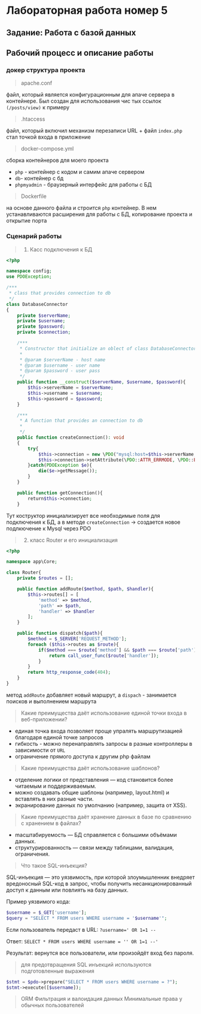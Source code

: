 # Лабораторная работа номер 5
## Задание: Работа с базой данных

## Рабочий процесс и описание работы

### докер структура проекта

> apache.conf

файл, который является конфигурационным для апаче сервера в контейнере. Был создан для использования чис тых ссылок
`(/posts/view)` к примеру

> .htaccess

файл, который включил механизм перезаписи URL + файл `index.php` стал точкой входа в приложение

> docker-compose.yml

сборка контейнеров для моего проекта
- `php` - контейнер с кодом и самим апаче сервером
- `db`- контейнер с бд
- `phpmyadmin` - браузерный интерфейс для работы с БД

> Dockerfile

на основе данного файла и строится `php` контейнер. В нем устанавливаются расширения для работы с БД, копирование проекта и открытие порта

### Сценарий работы

> 1) Касс подключения к БД

```php
<?php

namespace config;
use PDOException;

/***
 * class that provides connection to db
 */
class DatabaseConnector
{
    private $serverName;
    private $username;
    private $password;
    private $connection;

    /***
     * Constructor that initialize an oblect of class DatabaseConnector
     *
     * @param $serverName - host name
     * @param $username - user name
     * @param $password - user pass
     */
    public function __construct($serverName, $username, $password){
        $this->serverName = $serverName;
        $this->username = $username;
        $this->password = $password;
    }

    /***
     * A function that provides an connection to db
     *
     */
    public function createConnection(): void
    {
        try{
            $this->connection = new \PDO("mysql:host=$this->serverName;dbname=school_db", $this->username, $this->password);
            $this->connection->setAttribute(\PDO::ATTR_ERRMODE, \PDO::ERRMODE_EXCEPTION);
        }catch(PDOException $e){
            die($e->getMessage());
        }
    }

    public function getConnection(){
        return$this->connection;
    }
```

Тут коструктор инициализирует все необходимые поля для подключения к БД, а в методе `createConnection` -> создается новое подлкючение к Mysql через PDO

> 2) класс Router и его инициализация

```php
<?php

namespace app\Core;

class Router{
    private $routes = [];

    public function addRoute($method, $path, $handler){
        $this->routes[] = [
            'method' => $method,
            'path' => $path,
            'handler' => $handler
        ];
    }

    public function dispatch($path){
        $method = $_SERVER['REQUEST_METHOD'];
        foreach ($this->routes as $route){
            if($method === $route['method'] && $path === $route['path']){
                return call_user_func($route['handler']);
            }
        }
        return http_response_code(404);
    }
}
```

метод `addRoute` добавляет новый маршрут, а `dispach` - занимается поисков и выполнением маршрута

> Какие преимущества даёт использование единой точки входа в веб-приложении?

- единая точка входа позволяет проще упралять маршрутизацией благодаря единой точке запросов
- гибкость - можно перенаправлять запросы в разные контроллеры в зависимости от `URL`
- ограничение прямого доступа к другим php файлам

> Какие преимущества даёт использование шаблонов?

- oтделение логики от представления — код становится более читаемым и поддерживаемым.
- можно создавать общие шаблоны (например, layout.html) и вставлять в них разные части.
- экранирование данных по умолчанию (например, защита от XSS).

> Какие преимущества даёт хранение данных в базе по сравнению с хранением в файлах?

- mасштабируемость — БД справляется с большими объёмами данных.
- cтруктурированность — связи между таблицами, валидация, ограничения.

> Что такое SQL-инъекция?

SQL-инъекция — это уязвимость, при которой злоумышленник внедряет вредоносный SQL-код в запрос, чтобы получить несанкционированный доступ к данным или повлиять на базу данных.

Пример уязвимого кода:
```php
$username = $_GET['username'];
$query = "SELECT * FROM users WHERE username = '$username'";
```

Если пользователь передаст в URL:
`?username=' OR 1=1 -- `

Ответ:
`SELECT * FROM users WHERE username = '' OR 1=1 --'`

Результат: вернутся все пользователи, или произойдёт вход без пароля.

> для предотвращения SQL инъекций используются подготовленные выражения

```php
$stmt = $pdo->prepare("SELECT * FROM users WHERE username = ?");
$stmt->execute([$username]);
```

> ORM
> Фильтрация и валоидация данных
> Минимальные права у обычных пользователей
